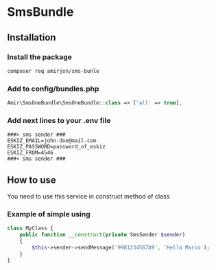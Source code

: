 # SmsBundle

## Installation

### Install the package

```bash
composer req amirjon/sms-bunle
```

### Add to config/bundles.php

```php
Amir\SmsOneBundle\SmsOneBundle::class => ['all' => true],
```

### Add next lines to your .env file

```dotenv
###> sms sender ###
ESKIZ_EMAIL=john.doe@mail.com
ESKIZ_PASSWORD=password_of_eskiz
ESKIZ_FROM=4546
###< sms sender ###
```

## How to use
You need to use this service in construct method of class 
### Example of simple using
```php
class MyClass {
    public function __construct(private SmsSender $sender) 
    {
        $this->sender->sendMessage('998123456789', 'Hello Mario');
    }
}
````